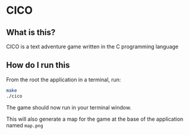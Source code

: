 # CICO

## What is this?

CICO is a text adventure game written in the C programming language

## How do I run this

From the root the application in a terminal, run:
```bash
make
./cico
```
The game should now run in your terminal window. 

This will also generate a map for the game at the base of the application named `map.png`
